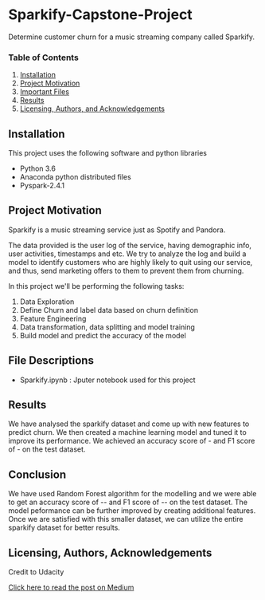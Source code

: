 # Sparkify-Capstone-Project
Determine customer churn for a music streaming company called Sparkify.

### Table of Contents

1. [Installation](#installation)
2. [Project Motivation](#motivation)
3. [Important Files](#files)
4. [Results](#results)
5. [Licensing, Authors, and Acknowledgements](#licensing)

## Installation <a name="installation"></a>
This project uses the following software and python libraries

- Python 3.6
- Anaconda python distributed files
- Pyspark-2.4.1


## Project Motivation<a name="motivation"></a>

Sparkify is a music streaming service just as Spotify and Pandora.

The data provided is the user log of the service, having demographic info, user activities, timestamps and etc. We try to analyze the log and build a model to identify customers who are highly likely to quit using our service, and thus, send marketing offers to them to prevent them from churning.

In this project we'll be performing the following tasks:

1. Data Exploration   
2. Define Churn and label data based on churn definition    
3. Feature Engineering    
4. Data transformation, data splitting and model training
5. Build model and predict the accuracy of the model
    
## File Descriptions <a name="files"></a>
* Sparkify.ipynb : Jputer notebook used for this project


## Results<a name="results"></a>
We have analysed the sparkify dataset and come up with new features to predict churn. We then created a machine learning model and tuned it to improve its performance. We achieved an accuracy score of - and F1 score of - on the test dataset. 

## Conclusion
We have used Random Forest algorithm for the modelling and we were able to get an accuracy score of -- and F1 score of -- on the test dataset. The model peformance can be further improved by creating additional features. Once we are satisfied with this smaller dataset, we can utilize the entire sparkify dataset for better results.

## Licensing, Authors, Acknowledgements<a name="licensing"></a>

Credit to Udacity

[Click here to read the post on Medium](https://medium.com/@ronyjoby/sparkify-predict-customer-churn-9545d81b7d77?sk=cc86710b3d2fe0c2cd61b033ae8df96d)

